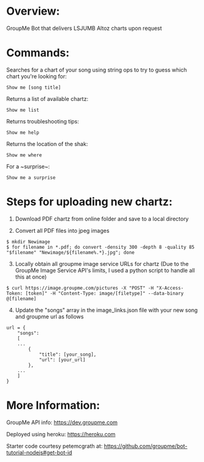 # Overview:
GroupMe Bot that delivers LSJUMB Altoz charts upon request

# Commands:
Searches for a chart of your song using string ops to try to guess which chart you're looking for:
```
Show me [song title]
```

Returns a list of available chartz:
```
Show me list
```

Returns troubleshooting tips:
```
Show me help
```

Returns the location of the shak:
```
Show me where
```

For a ~surprise~:
```
Show me a surprise
```

# Steps for uploading new chartz:
1. Download PDF chartz from online folder and save to a local directory

2. Convert all PDF files into jpeg images
```
$ mkdir Newimage
$ for filename in *.pdf; do convert -density 300 -depth 8 -quality 85 "$filename" "Newimage/${filename%.*}.jpg"; done
```

3. Locally obtain all groupme image service URLs for chartz (Due to the GroupMe Image Service API's limits, I used a python script to handle all this at once)
```
$ curl https://image.groupme.com/pictures -X "POST" -H "X-Access-Token: [token]" -H "Content-Type: image/[filetype]" --data-binary @[filename]
```

4. Update the "songs" array in the image_links.json file with your new song and groupme url as follows
```
url = {
    "songs": 
    [
    ...
        {
            "title": [your_song],
            "url": [your_url]
        },
    ...
    ]
}
```

# More Information:
GroupMe API info: https://dev.groupme.com

Deployed using heroku: https://heroku.com

Starter code courtesy petemcgrath at: https://github.com/groupme/bot-tutorial-nodejs#get-bot-id